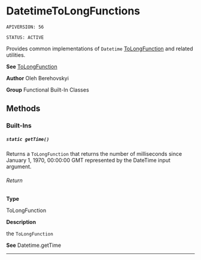 # DatetimeToLongFunctions

`APIVERSION: 56`

`STATUS: ACTIVE`

Provides common implementations of `Datetime` [ToLongFunction](/docs/Functional-Abstract-Classes/ToLongFunction.md) and related utilities.


**See** [ToLongFunction](/docs/Functional-Abstract-Classes/ToLongFunction.md)


**Author** Oleh Berehovskyi


**Group** Functional Built-In Classes

## Methods
### Built-Ins
##### `static getTime()`

Returns a `ToLongFunction` that returns the number of milliseconds since January 1, 1970, 00:00:00 GMT represented by the DateTime input argument.

###### Return

**Type**

ToLongFunction

**Description**

the `ToLongFunction`


**See** Datetime.getTime

---
